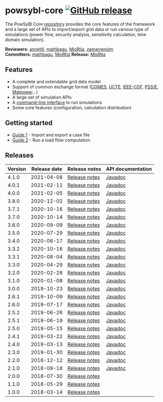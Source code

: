 # powsybl-core [![GitHub release](https://img.shields.io/github/release/powsybl/powsybl-core.svg)](https://github.com/powsybl/powsybl-core/releases/)
The PowSyBl Core [repository](https://github.com/powsybl/powsybl-core) provides the core features of the framework and a large set of APIs to import/export grid data or run various type of simulations (power flow, security analysis, sensitivity calculation, time domain simulation).

**Reviewers:** [annetill](https://github.com/annetill), [mathbagu](https://github.com/mathbagu), [MioRtia](https://github.com/MioRtia), [zamarrenolm](https://github.com/zamarrenolm)  
**Committers:** [mathbagu](https://github.com/mathbagu), [MioRtia](https://github.com/MioRtia)
**Release:** [MioRtia](https://github.com/MioRtia)

## Features

- A complete and extendable grid data model
- Support of common exchange format ([CGMES](../../grid/formats/cim-cgmes.md), [UCTE](../../grid/formats/ucte-def.md), [IEEE-CDF](../../grid/formats/ieee-cdf.md), [PSS/E](../../grid/formats/psse.md), [Matpower](../../grid/formats/matpower.md)...)
- A large set of simulation APIs
- A [command-line interface](../../user/itools) to run simulations
- Some core features (configuration, calculation distribution)

## Getting started

- [Guide 1]() - Import and export a case file
- [Guide 2]() - Run a load flow computation

## Releases

| Version | Release date | Release notes | API documentation |
| ------- | ------------ | ------------- | ----------------- |
| 4.1.0 | 2021-04-08 | [Release notes](https://github.com/powsybl/powsybl-core/releases/tag/v4.1.0) | [Javadoc](https://javadoc.io/doc/com.powsybl/powsybl-core/4.1.0/index.html) |
| 4.0.1 | 2021-02-11 | [Release notes](https://github.com/powsybl/powsybl-core/releases/tag/v4.0.1) | [Javadoc](https://javadoc.io/doc/com.powsybl/powsybl-core/4.0.1/index.html) |
| 4.0.0 | 2021-02-05 | [Release notes](https://github.com/powsybl/powsybl-core/releases/tag/v4.0.0) | [Javadoc](https://javadoc.io/doc/com.powsybl/powsybl-core/4.0.0/index.html) |
| 3.8.0 | 2020-12-02 | [Release notes](https://github.com/powsybl/powsybl-core/releases/tag/v3.8.0) | [Javadoc](https://javadoc.io/doc/com.powsybl/powsybl-core/3.8.0/index.html) |
| 3.7.1 | 2020-10-16 | [Release notes](https://github.com/powsybl/powsybl-core/releases/tag/v3.7.1) | [Javadoc](https://javadoc.io/doc/com.powsybl/powsybl-core/3.7.1/index.html) |
| 3.7.0 | 2020-10-14 | [Release notes](https://github.com/powsybl/powsybl-core/releases/tag/v3.7.0) | [Javadoc](https://javadoc.io/doc/com.powsybl/powsybl-core/3.7.0/index.html) |
| 3.6.0 | 2020-09-09 | [Release notes](https://github.com/powsybl/powsybl-core/releases/tag/v3.6.0) | [Javadoc](https://javadoc.io/doc/com.powsybl/powsybl-core/3.6.0/index.html) |
| 3.5.0 | 2020-07-29 | [Release notes](https://github.com/powsybl/powsybl-core/releases/tag/v3.5.0) | [Javadoc](https://javadoc.io/doc/com.powsybl/powsybl-core/3.5.0/index.html) |
| 3.4.0 | 2020-06-17 | [Release notes](https://github.com/powsybl/powsybl-core/releases/tag/v3.4.0) | [Javadoc](https://javadoc.io/doc/com.powsybl/powsybl-core/3.4.0/index.html) |
| 3.3.2 | 2020-10-16 | [Release notes](https://github.com/powsybl/powsybl-core/releases/tag/v3.3.2) | [Javadoc](https://javadoc.io/doc/com.powsybl/powsybl-core/3.3.2/index.html) |
| 3.3.1 | 2020-08-04 | [Release notes](https://github.com/powsybl/powsybl-core/releases/tag/v3.3.1) | [Javadoc](https://javadoc.io/doc/com.powsybl/powsybl-core/3.3.1/index.html) |
| 3.3.0 | 2020-04-29 | [Release notes](https://github.com/powsybl/powsybl-core/releases/tag/v3.3.0) | [Javadoc](https://javadoc.io/doc/com.powsybl/powsybl-core/3.3.0/index.html) |
| 3.2.0 | 2020-02-28 | [Release notes](https://github.com/powsybl/powsybl-core/releases/tag/v3.2.0) | [Javadoc](https://javadoc.io/doc/com.powsybl/powsybl-core/3.2.0/index.html) |
| 3.1.0 | 2020-01-08 | [Release notes](https://github.com/powsybl/powsybl-core/releases/tag/v3.1.0) | [Javadoc](https://javadoc.io/doc/com.powsybl/powsybl-core/3.1.0/index.html) |
| 3.0.0 | 2019-10-23 | [Release notes](https://github.com/powsybl/powsybl-core/releases/tag/v3.0.0) | [Javadoc](https://javadoc.io/doc/com.powsybl/powsybl-core/3.0.0/index.html) |
| 2.6.1 | 2019-10-09 | [Release notes](https://github.com/powsybl/powsybl-core/releases/tag/v2.6.1) | [Javadoc](https://javadoc.io/doc/com.powsybl/powsybl-core/2.6.1/index.html) |
| 2.6.0 | 2019-07-17 | [Release notes](https://github.com/powsybl/powsybl-core/releases/tag/v2.6.0) | [Javadoc](https://javadoc.io/doc/com.powsybl/powsybl-core/2.6.0/index.html) |
| 2.5.2 | 2019-06-26 | [Release notes](https://github.com/powsybl/powsybl-core/releases/tag/v2.5.2) | [Javadoc](https://javadoc.io/doc/com.powsybl/powsybl-core/2.5.2/index.html) |
| 2.5.1 | 2019-06-19 | [Release notes](https://github.com/powsybl/powsybl-core/releases/tag/v2.5.1) | [Javadoc](https://javadoc.io/doc/com.powsybl/powsybl-core/2.5.1/index.html) |
| 2.5.0 | 2019-05-15 | [Release notes](https://github.com/powsybl/powsybl-core/releases/tag/v2.5.0) | [Javadoc](https://javadoc.io/doc/com.powsybl/powsybl-core/2.5.0/index.html) |
| 2.4.1 | 2019-03-22 | [Release notes](https://github.com/powsybl/powsybl-core/releases/tag/v2.4.1) | [Javadoc](https://javadoc.io/doc/com.powsybl/powsybl-core/2.4.1/index.html) |
| 2.4.0 | 2019-03-13 | [Release notes](https://github.com/powsybl/powsybl-core/releases/tag/v2.4.0) | [Javadoc](https://javadoc.io/doc/com.powsybl/powsybl-core/2.4.0/index.html) |
| 2.3.0 | 2019-01-30 | [Release notes](https://github.com/powsybl/powsybl-core/releases/tag/v2.3.0) | [Javadoc](https://javadoc.io/doc/com.powsybl/powsybl-core/2.3.0/index.html) |
| 2.2.0 | 2018-12-12 | [Release notes](https://github.com/powsybl/powsybl-core/releases/tag/v2.2.0) | [Javadoc](https://javadoc.io/doc/com.powsybl/powsybl-core/2.2.0/index.html) |
| 2.1.0 | 2018-09-18 | [Release notes](https://github.com/powsybl/powsybl-core/releases/tag/v2.1.0) | [Javadoc](https://javadoc.io/doc/com.powsybl/powsybl-core/2.1.0/index.html) |
| 2.0.0 | 2018-07-30 | [Release notes](https://github.com/powsybl/powsybl-core/releases/tag/v2.0.0) | |
| 1.1.0 | 2018-05-29 | [Release notes](https://github.com/powsybl/powsybl-core/releases/tag/v1.1.0) | |
| 1.0.0 | 2018-03-14 | [Release notes](https://github.com/powsybl/powsybl-core/releases/tag/v1.0.0) | |
